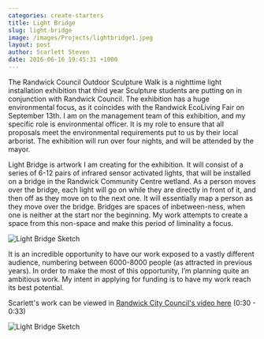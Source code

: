 ```yaml
---
categories: create-starters
title: Light Bridge
slug: light-bridge
image: /images/Projects/lightbridge1.jpeg
layout: post
author: Scarlett Steven
date: 2016-06-16 19:45:31 +1000
---
```

The Randwick Council Outdoor Sculpture Walk is a night­time light installation exhibition that third year Sculpture students are putting on in conjunction with Randwick Council. The exhibition has a huge environmental focus, as it coincides with the Randwick Eco­Living Fair on September 13th. I am on the management team of this exhibition, and my specific role is environmental officer. It is my role to ensure that all proposals meet the environmental requirements put to us by their local arborist. The exhibition will run over four nights, and will be attended by the mayor.

Light Bridge is artwork I am creating for the exhibition. It will consist of a series of 6-12 pairs of infrared sensor activated lights, that will be installed on a bridge in the Randwick Community Centre wetland. As a person moves over the bridge, each light will go on while they are directly in front of it, and then off as they move on to the next one. It will essentially map a person as they move over the bridge. Bridges are spaces of inbetween-ness, when one is neither at the start nor the beginning. My work attempts to create a space from this non-space and make this period of liminality a focus.

![Light Bridge Sketch](/images/Projects/lightbridge2.jpeg)

It is an incredible opportunity to have our work exposed to a vastly different audience, numbering between 6000-­8000 people (as attracted in previous years). In order to make the most of this opportunity, I’m planning quite an ambitious work. My intent in applying for funding is to have my work reach its best potential.

Scarlett's work can be viewed in <a href="https://www.youtube.com/watch?v=sF6wnBgo5nc"> Randwick City Council's video here</a> (0:30 - 0:33)

![Light Bridge Sketch](/images/Projects/lightbridge3.jpeg)
